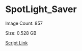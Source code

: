 # SpotLight_Saver

Image Count: 857

Size: 0.528 GB

[Script Link](https://github.com/liuyal/Archive/blob/master/Python/Utilities/Miscellaneous/spotlight_saver.py)